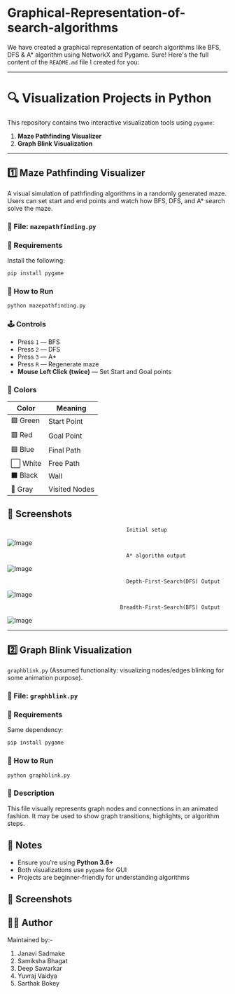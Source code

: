 # Graphical-Representation-of-search-algorithms
We have created a graphical representation of search algorithms like BFS, DFS &amp; A* algorithm using NetworkX and Pygame.
Sure! Here's the full content of the `README.md` file I created for you:

---

# 🔍 Visualization Projects in Python

This repository contains two interactive visualization tools using `pygame`:

1. **Maze Pathfinding Visualizer**  
2. **Graph Blink Visualization**

---

## 1️⃣ Maze Pathfinding Visualizer

A visual simulation of pathfinding algorithms in a randomly generated maze. Users can set start and end points and watch how BFS, DFS, and A* search solve the maze.

### 📁 File: `mazepathfinding.py`

### 🔧 Requirements

Install the following:

```bash
pip install pygame
```

### 🚀 How to Run

```bash
python mazepathfinding.py
```

### 🕹️ Controls

- Press `1` — BFS  
- Press `2` — DFS  
- Press `3` — A*  
- Press `R` — Regenerate maze  
- **Mouse Left Click (twice)** — Set Start and Goal points

### 🎨 Colors

| Color  | Meaning        |
|--------|----------------|
| 🟩 Green | Start Point     |
| 🟥 Red   | Goal Point      |
| 🟦 Blue  | Final Path      |
| ⬜ White | Free Path       |
| ⬛ Black | Wall            |
| 🩶 Gray  | Visited Nodes   |

## 📸 Screenshots

                                          Initial setup
![Image](https://github.com/user-attachments/assets/54f8d845-1b46-4ddd-9bc2-165752f50f6c)


                                          A* algorithm output
![Image](https://github.com/user-attachments/assets/0c813441-2e12-41b2-8d08-61fffe46a09c)

                                          Depth-First-Search(DFS) Output
![Image](https://github.com/user-attachments/assets/c814790c-7245-4bee-b073-326a86d4a6f9)

                                        Breadth-First-Search(BFS) Output
![Image](https://github.com/user-attachments/assets/82001b62-5298-4761-a127-c06a57aa9bbf)

---

## 2️⃣ Graph Blink Visualization

`graphblink.py` (Assumed functionality: visualizing nodes/edges blinking for some animation purpose).

### 📁 File: `graphblink.py`

### 🔧 Requirements

Same dependency:

```bash
pip install pygame
```

### 🚀 How to Run

```bash
python graphblink.py
```

### 📌 Description

This file visually represents graph nodes and connections in an animated fashion. It may be used to show graph transitions, highlights, or algorithm steps.

## 📎 Notes

- Ensure you're using **Python 3.6+**
- Both visualizations use `pygame` for GUI
- Projects are beginner-friendly for understanding algorithms

## 📸 Screenshots


## 🧑‍💻 Author

Maintained by:-
1. Janavi Sadmake
2. Samiksha Bhagat
3. Deep Sawarkar
4. Yuvraj Vaidya
5. Sarthak Bokey
